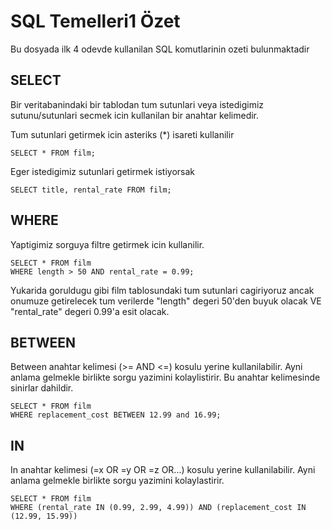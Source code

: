 # SQL Temelleri1 Özet

Bu dosyada ilk 4 odevde kullanilan SQL komutlarinin ozeti bulunmaktadir

## SELECT

Bir veritabanindaki bir tablodan tum sutunlari veya istedigimiz sutunu/sutunlari secmek icin kullanilan bir anahtar kelimedir.

Tum sutunlari getirmek icin asteriks (*) isareti kullanilir
```
SELECT * FROM film;
```

Eger istedigimiz sutunlari getirmek istiyorsak
```
SELECT title, rental_rate FROM film;
```

## WHERE

Yaptigimiz sorguya filtre getirmek icin kullanilir.

```
SELECT * FROM film
WHERE length > 50 AND rental_rate = 0.99;
```

Yukarida goruldugu gibi film tablosundaki tum sutunlari cagiriyoruz ancak onumuze getirelecek tum verilerde "length" degeri 50'den buyuk olacak VE "rental_rate" degeri 0.99'a esit olacak.

## BETWEEN

Between anahtar kelimesi (>= AND <=) kosulu yerine kullanilabilir. Ayni anlama gelmekle birlikte sorgu yazimini kolaylistirir. Bu anahtar kelimesinde sinirlar dahildir.

```
SELECT * FROM film
WHERE replacement_cost BETWEEN 12.99 and 16.99;
```

## IN

In anahtar kelimesi (=x OR =y OR =z OR...) kosulu yerine kullanilabilir. Ayni anlama gelmekle birlikte sorgu yazimini kolaylastirir.

```
SELECT * FROM film
WHERE (rental_rate IN (0.99, 2.99, 4.99)) AND (replacement_cost IN (12.99, 15.99))
```

